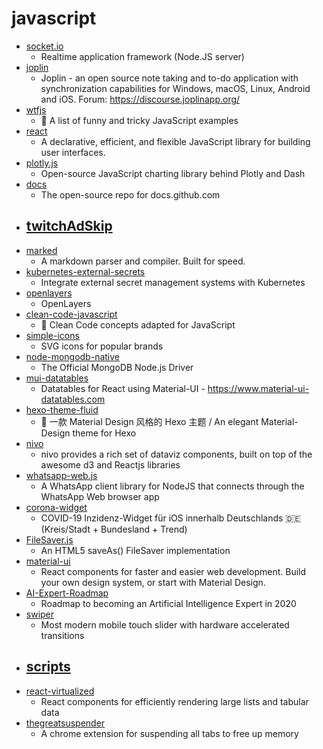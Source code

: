 # javascript
- [socket.io](https://github.com/socketio/socket.io)
  - Realtime application framework (Node.JS server)
- [joplin](https://github.com/laurent22/joplin)
  - Joplin - an open source note taking and to-do application with synchronization capabilities for Windows, macOS, Linux, Android and iOS. Forum: https://discourse.joplinapp.org/
- [wtfjs](https://github.com/denysdovhan/wtfjs)
  - 🤪 A list of funny and tricky JavaScript examples
- [react](https://github.com/facebook/react)
  - A declarative, efficient, and flexible JavaScript library for building user interfaces.
- [plotly.js](https://github.com/plotly/plotly.js)
  - Open-source JavaScript charting library behind Plotly and Dash
- [docs](https://github.com/github/docs)
  - The open-source repo for docs.github.com
- [twitchAdSkip](https://github.com/Wilkolicious/twitchAdSkip)
  - 
- [marked](https://github.com/markedjs/marked)
  - A markdown parser and compiler. Built for speed.
- [kubernetes-external-secrets](https://github.com/godaddy/kubernetes-external-secrets)
  - Integrate external secret management systems with Kubernetes
- [openlayers](https://github.com/openlayers/openlayers)
  - OpenLayers
- [clean-code-javascript](https://github.com/ryanmcdermott/clean-code-javascript)
  - 🛁 Clean Code concepts adapted for JavaScript
- [simple-icons](https://github.com/simple-icons/simple-icons)
  - SVG icons for popular brands
- [node-mongodb-native](https://github.com/mongodb/node-mongodb-native)
  - The Official MongoDB Node.js Driver
- [mui-datatables](https://github.com/gregnb/mui-datatables)
  - Datatables for React using Material-UI - https://www.material-ui-datatables.com
- [hexo-theme-fluid](https://github.com/fluid-dev/hexo-theme-fluid)
  - 🌊 一款 Material Design 风格的 Hexo 主题 / An elegant Material-Design theme for Hexo
- [nivo](https://github.com/plouc/nivo)
  - nivo provides a rich set of dataviz components, built on top of the awesome d3 and Reactjs libraries
- [whatsapp-web.js](https://github.com/pedroslopez/whatsapp-web.js)
  - A WhatsApp client library for NodeJS that connects through the WhatsApp Web browser app
- [corona-widget](https://github.com/rphl/corona-widget)
  - COVID-19 Inzidenz-Widget für iOS innerhalb Deutschlands 🇩🇪 (Kreis/Stadt + Bundesland + Trend)
- [FileSaver.js](https://github.com/eligrey/FileSaver.js)
  - An HTML5 saveAs() FileSaver implementation
- [material-ui](https://github.com/mui-org/material-ui)
  - React components for faster and easier web development. Build your own design system, or start with Material Design.
- [AI-Expert-Roadmap](https://github.com/AMAI-GmbH/AI-Expert-Roadmap)
  - Roadmap to becoming an Artificial Intelligence Expert in 2020
- [swiper](https://github.com/nolimits4web/swiper)
  - Most modern mobile touch slider with hardware accelerated transitions
- [scripts](https://github.com/chavyleung/scripts)
  - 
- [react-virtualized](https://github.com/bvaughn/react-virtualized)
  - React components for efficiently rendering large lists and tabular data
- [thegreatsuspender](https://github.com/greatsuspender/thegreatsuspender)
  - A chrome extension for suspending all tabs to free up memory
